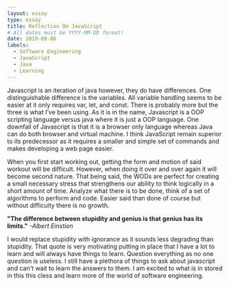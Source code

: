 ```yaml
---
layout: essay
type: essay
title: Reflection On JavaScript
# All dates must be YYYY-MM-DD format!
date: 2019-09-06
labels:
  - Software Engineering
  - JavaScript
  - Java
  - Learning
---
```

Javascript is an iteration of java however, they do have differences. One distinguishable difference is the variables. All variable handling seems to be easier at it only requires var, let, and const. There is probably more but the three is what I’ve been using. As it is in the name, Javascript is a OOP scripting language versus java where it is just a OOP language. One downfall of Javascript is that it is a browser only language whereas Java can do both browser and virtual machine. I think JavaScript remain superior to its predecessor as it requires a smaller and simple set of commands and makes developing a web page easier.

When you first start working out, getting the form and motion of said workout will be difficult. However, when doing it over and over again it will become second nature. That being said, the WODs are perfect for creating a small necessary stress that strengthens our ability to think logically in a short amount of time. Analyze what there is to be done, think of a set of algorithms to perform and code. Easier said than done of course but without difficulty there is no growth. 

**"The difference between stupidity and genius is that genius has its limits."** 
*-Albert Einstien*

I would replace stupidity with ignorance as it sounds less degrading than stupidity. That quote is very motivating putting in place that I have a lot to learn and will always have things to learn. Question everything as no one question is useless. I still have a plethora of things to ask about javascript and can't wait to learn the answers to them. I am excited to what is in stored in this this cless and learn more of the world of software engineering.

